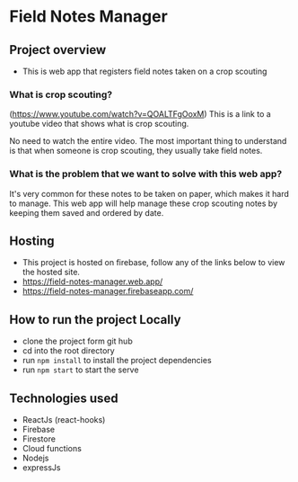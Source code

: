 # Field Notes Manager
##  Project overview
-  This is web app that registers field notes taken on a crop scouting

  ### What is crop scouting?
  (https://www.youtube.com/watch?v=QOALTFgOoxM) This is a link to a youtube video that shows what is crop scouting.

  No need to watch the entire video. The most important thing to understand is that when someone is crop scouting, they usually take field notes.
  
  ### What is the problem that we want to solve with this web app?
  It's very common for these notes to be taken on paper, which makes it hard to manage. This web app will help manage these crop scouting notes by keeping them saved and ordered by date.

## Hosting
- This project is hosted on firebase, follow any of the links below to view the hosted site.
- https://field-notes-manager.web.app/
- https://field-notes-manager.firebaseapp.com/

## How to run the project Locally
- clone the project form git hub
- cd into the root directory
- run `npm install` to install the project dependencies
- run `npm start` to start the serve

## Technologies used

- ReactJs (react-hooks)
- Firebase
- Firestore
- Cloud functions
- Nodejs
- expressJs

